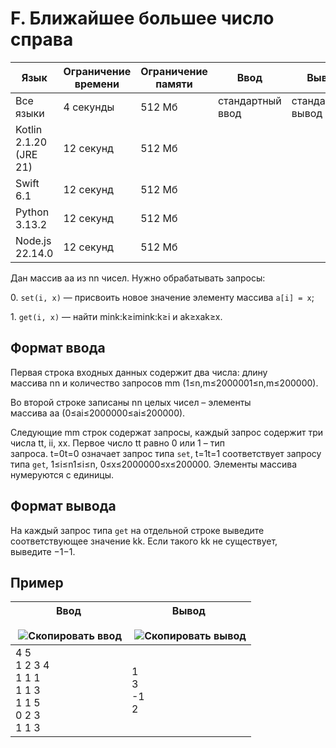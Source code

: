 # F. Ближайшее большее число справа

|Язык|Ограничение времени|Ограничение памяти|Ввод|Вывод|
|---|---|---|---|---|
|Все языки|4 секунды|512 Мб|стандартный ввод|стандартный вывод|
|Kotlin 2.1.20 (JRE 21)|12 секунд|512 Мб|
|Swift 6.1|12 секунд|512 Мб|
|Python 3.13.2|12 секунд|512 Мб|
|Node.js 22.14.0|12 секунд|512 Мб|

Дан массив aa из nn чисел. Нужно обрабатывать запросы:

0. `set(i, x)` — присвоить новое значение элементу массива `a[i] = x`;

1. `get(i, x)` — найти mink:k≥imink:k≥i и ak≥xak​≥x.

## Формат ввода

Первая строка входных данных содержит два числа: длину массива nn и количество запросов mm (1≤n,m≤2000001≤n,m≤200000).

Во второй строке записаны nn целых чисел – элементы массива aa (0≤ai≤2000000≤ai​≤200000).

Следующие mm строк содержат запросы, каждый запрос содержит три числа tt, ii, xx. Первое число tt равно 0 или 1 – тип запроса. t=0t=0 означает запрос типа `set`, t=1t=1 соответствует запросу типа `get`, 1≤i≤n1≤i≤n, 0≤x≤2000000≤x≤200000. Элементы массива нумеруются с единицы.

## Формат вывода

На каждый запрос типа `get` на отдельной строке выведите соответствующее значение kk. Если такого kk не существует, выведите −1−1.

## Пример

|Ввод<br><br> ![Скопировать ввод](https://yastatic.net/lego/_/La6qi18Z8LwgnZdsAr1qy1GwCwo.gif)|Вывод<br><br> ![Скопировать вывод](https://yastatic.net/lego/_/La6qi18Z8LwgnZdsAr1qy1GwCwo.gif)|
|---|---|
|4 5<br>1 2 3 4<br>1 1 1<br>1 1 3<br>1 1 5<br>0 2 3<br>1 1 3|1<br>3<br>-1<br>2|